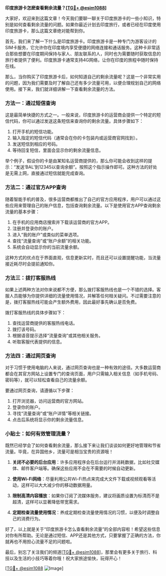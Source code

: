 **印度旅游卡怎麽查看剩余流量？[[TG💪+ @esim1088](https://t.me/s/esim1088)]**

大家好，欢迎来到这篇文章！今天我们要聊一聊关于印度旅游卡的一些小知识，特别是如何查看剩余流量的问题。如果你最近计划去印度旅行，或者已经在印度使用印度旅游卡，那么这篇文章绝对能帮到你。

首先，我们来了解一下什么是印度旅游卡。印度旅游卡是一种专门为游客设计的SIM卡服务，它允许你在印度境内享受便捷的网络连接和通话服务。这种卡非常适合那些想要在印度期间保持与家人、朋友联系的人，同时也为需要随时获取信息的旅行者提供了便利。印度旅游卡通常支持4G网络，让你在印度的旅程中随时保持在线。

那么，当你购买了印度旅游卡后，如何知道自己的剩余流量呢？这是一个非常实用的问题，因为我们需要及时了解自己还有多少流量可用，以便合理规划自己的网络使用。接下来，我们就详细讲解一下查看剩余流量的方法。

### 方法一：通过短信查询

这是最简单快捷的方式之一。一般来说，印度旅游卡的运营商会提供一个特定的短信代码，你可以通过发送这条短信来查询你的剩余流量。具体步骤如下：

1. 打开手机的短信功能。
2. 输入指定的短信代码（通常会在你的卡包装内或运营商官网找到）。
3. 发送短信到相应的号码。
4. 等待回复短信，里面会显示你的剩余流量信息。

举个例子，假设你的卡是由某知名运营商提供的，那么你可能会收到这样的提示：“发送‘BAL’到12345以查询余额”。按照这个指示操作即可。这种方法的好处是无需上网，直接通过短信就能完成查询。

### 方法二：通过官方APP查询

随着智能手机的普及，很多运营商都推出了自己的官方应用程序，用户可以通过这些应用来管理自己的账户信息，包括查询剩余流量。以下是使用官方APP查询剩余流量的基本步骤：

1. 在手机的应用商店搜索并下载该运营商的官方APP。
2. 注册并登录你的账户。
3. 进入“我的账户”或类似的菜单选项。
4. 查找“流量查询”或“账户余额”的相关功能。
5. 系统会自动显示你的当前流量余额。

这种方式的优点在于界面直观，信息更新实时，而且还可以设置提醒功能，当流量接近耗尽时会提前通知你。

### 方法三：拨打客服热线

如果上述两种方法对你来说都不方便，那么拨打客服热线也是一个不错的选择。客服人员能够为你提供详细的流量使用情况，并解答任何相关疑问。不过需要注意的是，拨打客服热线可能会产生额外费用，因此最好事先确认是否免费。

拨打客服热线的具体步骤如下：

1. 查找运营商提供的客服热线电话。
2. 拨打该号码。
3. 根据语音提示选择“流量查询”或其他相关服务。
4. 听取客服代表提供的信息。

### 方法四：通过网页查询

对于习惯于使用电脑的人来说，通过网页查询也是一种有效的途径。大多数运营商都会在其官方网站上设置专门的查询页面，用户只需输入相关信息（如手机号码、密码等），就可以轻松查看自己的流量余额。

要通过网页查询，请遵循以下步骤：

1. 打开浏览器，访问运营商的官方网站。
2. 登录你的账户。
3. 寻找“流量查询”或“账户详情”等相关链接。
4. 点击后系统将显示你的剩余流量信息。

### 小贴士：如何有效管理流量？

既然已经学会了如何查看剩余流量，那么接下来让我们谈谈如何更好地管理和节省流量。毕竟，在异国他乡，流量可是相当宝贵的资源哦！

1. **关闭不必要的后台应用**：许多应用程序会在后台运行并消耗数据，比如社交媒体、邮件客户端等。确保这些应用不会在不需要的时候自动更新。
   
2. **使用Wi-Fi网络**：尽量利用公共Wi-Fi热点来完成大文件下载或视频观看等活动，这样可以大大减少你的移动数据用量。

3. **限制高清内容播放**：如果你订阅了流媒体服务，建议将画质设置为标清而不是超清，这样可以显著降低带宽需求。

4. **定期检查流量使用情况**：养成定期检查流量使用情况的习惯，以便及时调整自己的消费行为。

好了，以上就是关于“印度旅游卡怎么查看剩余流量”的全部内容啦！希望这些信息对你有所帮助。无论是通过短信、APP还是其他方式，只要掌握了正确的方法，你就再也不用担心流量不足的问题啦。

最后，别忘了关注我们的频道[[TG💪+ @esim1088](https://t.me/s/esim1088)]，那里会有更多关于旅行、科技以及生活的小技巧等着你哦！祝大家旅途愉快，玩得开心！

[[TG💪+ @esim1088](https://t.me/s/esim1088) ![Image](https://i.postimg.cc/4NQfJmqS/Snipaste-2025-05-13-00-14-12.png)]